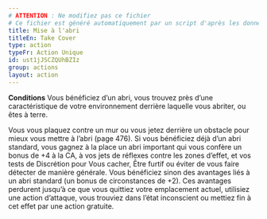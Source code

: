 ```yaml
---
# ATTENTION : Ne modifiez pas ce fichier
# Ce fichier est généré automatiquement par un script d'après les données du module Foundry VTT officiel et de sa traduction
title: Mise à l'abri
titleEn: Take Cover
type: action
typeFr: Action Unique
id: ust1jJSCZQUhBZIz
group: actions
layout: action
---
```

<p><strong>Conditions</strong> Vous bénéficiez d’un abri, vous trouvez près d’une caractéristique de votre environnement derrière laquelle vous abriter, ou êtes à terre.</p><p>Vous vous plaquez contre un mur ou vous jetez derrière un obstacle pour mieux vous mettre à l’abri (page 476). Si vous bénéficiez déjà d’un abri standard, vous gagnez à la place un abri important qui vous confère un bonus de +4 à la CA, à vos jets de réflexes contre les zones d’effet, et vos tests de Discrétion pour Vous cacher, Être furtif ou éviter de vous faire détecter de manière générale. Vous bénéficiez sinon des avantages liés à un abri standard (un bonus de circonstances de +2). Ces avantages perdurent jusqu’à ce que vous quittiez votre emplacement actuel, utilisiez une action d’attaque, vous trouviez dans l’état inconscient ou mettiez fin à cet effet par une action gratuite.</p>
